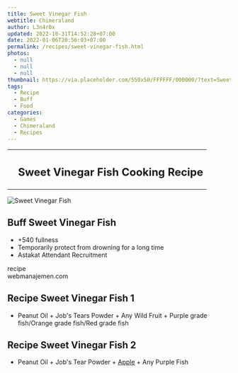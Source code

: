 ```yaml
---
title: Sweet Vinegar Fish
webtitle: Chimeraland
author: L3n4r0x
updated: 2022-10-31T14:52:28+07:00
date: 2022-01-06T20:56:03+07:00
permalink: /recipes/sweet-vinegar-fish.html
photos:
  - null
  - null
  - null
thumbnail: https://via.placeholder.com/550x50/FFFFFF/000000/?text=Sweet Vinegar Fish
tags:
  - Recipe
  - Buff
  - Food
categories:
  - Games
  - Chimeraland
  - Recipes
---
```


<section id="bootstrap-wrapper"><link rel="stylesheet" href="https://cdn.statically.io/gh/dimaslanjaka/Web-Manajemen/40ac3225/css/bootstrap-4.5-wrapper.css"/><div class="row mb-2"><div class="col-md-12 mb-2"><table class="table" id="post-info"><tbody><tr><td></td><td><h1 class="fs-5">Sweet Vinegar Fish Cooking Recipe</h1></td></tr></tbody></table></div></div><div class="card mb-2"><div class="row g-0"><div class="col-sm-4 position-relative mb-2"><img src="https://via.placeholder.com/600" class="card-img fit-cover w-100 h-100" alt="Sweet Vinegar Fish" data-fancybox="true"/></div><div class="col-sm-8 mb-2"><div class="card-body"><h2 class="card-title fs-5">Buff Sweet Vinegar Fish</h2><div class="card-text"><ul><li>+540 fullness</li><li>Temporarily protect from drowning for a long time</li><li>Astakat Attendant Recruitment</li></ul></div><span class="badge rounded-pill bg-dark">recipe</span></div><div class="card-footer text-end text-muted">webmanajemen.com</div></div></div></div><div class="row mb-2"><div class="col-12 col-lg-6 recipe-item mb-2"><div class="card"><div class="card-body"><h2 class="card-title fs-5">Recipe Sweet Vinegar Fish 1</h2><div class="card-text"><ul><li>Peanut Oil<span> + </span>Job&#x27;s Tears Powder<span> + </span>Any Wild Fruit<span> + </span>Purple grade fish/Orange grade fish/Red grade fish</li></ul></div></div></div></div><div class="col-12 col-lg-6 recipe-item mb-2"><div class="card"><div class="card-body"><h2 class="card-title fs-5">Recipe Sweet Vinegar Fish 2</h2><div class="card-text"><ul><li>Peanut Oil<span> + </span>Job&#x27;s Tear Powder<span> + </span><a class="text-decoration-none" href="/chimeraland/materials/apple.html">Apple</a><span> + </span>Any Purple Fish</li></ul></div></div></div></div></div></section>